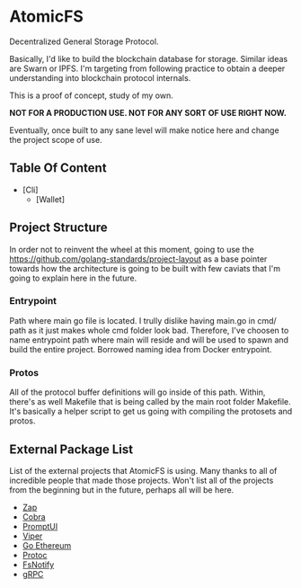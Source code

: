 # AtomicFS

Decentralized General Storage Protocol.

Basically, I'd like to build the blockchain database for storage. Similar ideas are Swarn or IPFS. I'm targeting from following practice to obtain a deeper understanding into blockchain protocol internals.

This is a proof of concept, study of my own. 

**NOT FOR A PRODUCTION USE. NOT FOR ANY SORT OF USE RIGHT NOW.**

Eventually, once built to any sane level will make notice here and change the project scope of use.


## Table Of Content

- [Cli]
  - [Wallet]

## Project Structure

In order not to reinvent the wheel at this moment, going to use the https://github.com/golang-standards/project-layout as a base pointer towards how the architecture is going to be built with few caviats that I'm going to explain here in the future.

### Entrypoint

Path where main go file is located. I trully dislike having main.go in cmd/ path as it just makes whole cmd folder look bad. Therefore, I've choosen to name entrypoint path where main will reside and will be used to spawn and build the entire project. Borrowed naming idea from Docker entrypoint.

### Protos

All of the protocol buffer definitions will go inside of this path. Within, there's as well Makefile that is being called by the main root folder Makefile. It's basically a helper script to get us going with compiling the protosets and protos.

## External Package List

List of the external projects that AtomicFS is using. Many thanks to all of incredible people that
made those projects. Won't list all of the projects from the beginning but in the future, perhaps all will be here.

- [Zap]
- [Cobra]
- [PromptUI]
- [Viper]
- [Go Ethereum]
- [Protoc]
- [FsNotify]
- [gRPC]


[Zap]: <https://pkg.go.dev/go.uber.org/zap>
[Cobra]: <https://github.com/spf13/cobra>
[PromptUI]: <https://github.com/manifoldco/promptui>
[Go Ethereum]: <https://github.com/ethereum/go-ethereum>
[Viper]: <https://github.com/spf13/viper>
[Protoc]: <https://github.com/protocolbuffers/protobuf>
[FsNotify]: <https://github.com/fsnotify/fsnotify>
[gRPC]: <https://grpc.io/>